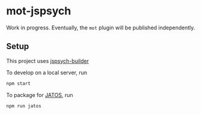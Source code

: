 # mot-jspsych

Work in progress. Eventually, the `mot` plugin will be published independently. 

## Setup

This project uses [jspsych-builder](https://github.com/bjoluc/jspsych-builder)

To develop on a local server, run

```bash
npm start
```

To package for [JATOS](https://www.jatos.org/), run

```bash
npm run jatos
```
